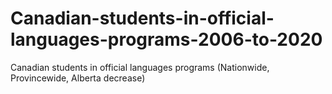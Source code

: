# Canadian-students-in-official-languages-programs-2006-to-2020
Canadian students in official languages programs (Nationwide, Provincewide, Alberta decrease)
